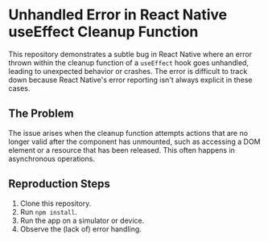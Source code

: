 # Unhandled Error in React Native useEffect Cleanup Function

This repository demonstrates a subtle bug in React Native where an error thrown within the cleanup function of a `useEffect` hook goes unhandled, leading to unexpected behavior or crashes. The error is difficult to track down because React Native's error reporting isn't always explicit in these cases.

## The Problem

The issue arises when the cleanup function attempts actions that are no longer valid after the component has unmounted, such as accessing a DOM element or a resource that has been released. This often happens in asynchronous operations.

## Reproduction Steps

1. Clone this repository.
2. Run `npm install`.
3. Run the app on a simulator or device.
4. Observe the (lack of) error handling.